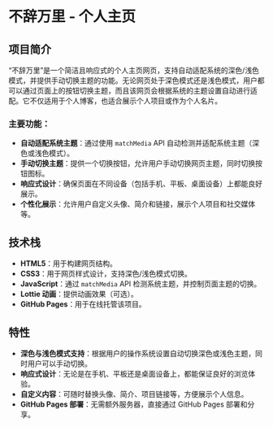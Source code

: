 # 不辞万里 - 个人主页

## 项目简介
“不辞万里”是一个简洁且响应式的个人主页网页，支持自动适配系统的深色/浅色模式，并提供手动切换主题的功能。无论网页处于深色模式还是浅色模式，用户都可以通过页面上的按钮切换主题，而且该网页会根据系统的主题设置自动进行适配。它不仅适用于个人博客，也适合展示个人项目或作为个人名片。

### 主要功能：
- **自动适配系统主题**：通过使用 `matchMedia` API 自动检测并适配系统主题（深色或浅色模式）。
- **手动切换主题**：提供一个切换按钮，允许用户手动切换网页主题，同时切换按钮图标。
- **响应式设计**：确保页面在不同设备（包括手机、平板、桌面设备）上都能良好展示。
- **个性化展示**：允许用户自定义头像、简介和链接，展示个人项目和社交媒体等。


## 技术栈

- **HTML5**：用于构建网页结构。
- **CSS3**：用于网页样式设计，支持深色/浅色模式切换。
- **JavaScript**：通过 `matchMedia` API 检测系统主题，并控制页面主题的切换。
- **Lottie 动画**：提供动画效果（可选）。
- **GitHub Pages**：用于在线托管该项目。

## 特性

- **深色与浅色模式支持**：根据用户的操作系统设置自动切换深色或浅色主题，同时用户可以手动切换。
- **响应式设计**：无论是在手机、平板还是桌面设备上，都能保证良好的浏览体验。
- **自定义内容**：可随时替换头像、简介、项目链接等，方便展示个人信息。
- **GitHub Pages 部署**：无需额外服务器，直接通过 GitHub Pages 部署和分享。


